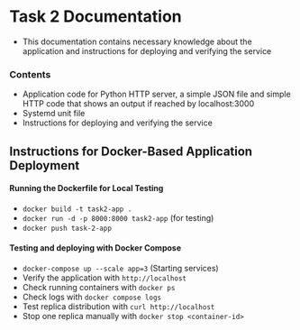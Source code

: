# Task 2 Documentation

- This documentation contains necessary knowledge about the application and instructions for deploying and verifying the service

### Contents

- Application code for Python HTTP server, a simple JSON file and simple HTTP code that shows an output if reached by localhost:3000
- Systemd unit file
- Instructions for deploying and verifying the service

## Instructions for Docker-Based Application Deployment

#### Running the Dockerfile for Local Testing

- ```docker build -t task2-app .```
- ```docker run -d -p 8000:8000 task2-app``` (for testing)
- ```docker push task-2-app```

#### Testing and deploying with Docker Compose

- ```docker-compose up --scale app=3``` (Starting services)
- Verify the application with ```http://localhost```
- Check running containers with ```docker ps```
- Check logs with ```docker compose logs```
- Test replica distribution with ```curl http://localhost```
- Stop one replica manually with ```docker stop <container-id>```
